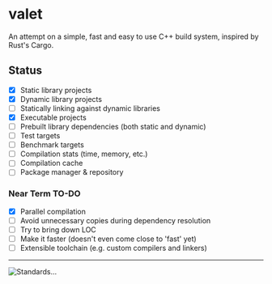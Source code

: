 # valet
An attempt on a simple, fast and easy to use C++ build system, inspired by Rust's Cargo.

## Status
- [x] Static library projects
- [x] Dynamic library projects
- [ ] Statically linking against dynamic libraries
- [x] Executable projects
- [ ] Prebuilt library dependencies (both static and dynamic)
- [ ] Test targets
- [ ] Benchmark targets
- [ ] Compilation stats (time, memory, etc.)
- [ ] Compilation cache
- [ ] Package manager & repository

### Near Term TO-DO
- [x] Parallel compilation
- [ ] Avoid unnecessary copies during dependency resolution
- [ ] Try to bring down LOC
- [ ] Make it faster (doesn't even come close to 'fast' yet)
- [ ] Extensible toolchain (e.g. custom compilers and linkers)

---

![Standards...](https://imgs.xkcd.com/comics/standards_2x.png)

